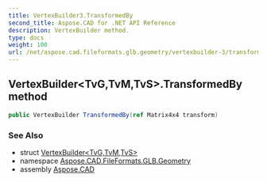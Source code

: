 ```yaml
---
title: VertexBuilder3.TransformedBy
second_title: Aspose.CAD for .NET API Reference
description: VertexBuilder method. 
type: docs
weight: 100
url: /net/aspose.cad.fileformats.glb.geometry/vertexbuilder-3/transformedby/
---
```

## VertexBuilder&lt;TvG,TvM,TvS&gt;.TransformedBy method

```csharp
public VertexBuilder TransformedBy(ref Matrix4x4 transform)
```

### See Also

* struct [VertexBuilder&lt;TvG,TvM,TvS&gt;](../)
* namespace [Aspose.CAD.FileFormats.GLB.Geometry](../../vertexbuilder-3/)
* assembly [Aspose.CAD](../../../)


